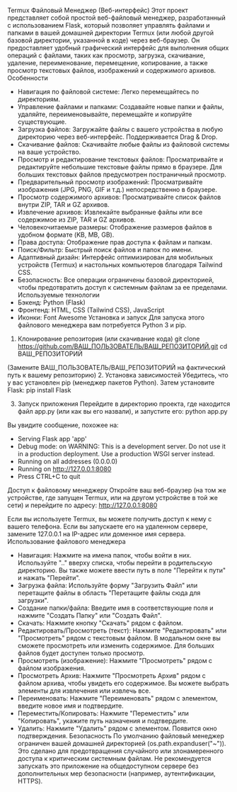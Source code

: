 Termux Файловый Менеджер (Веб-интерфейс)
Этот проект представляет собой простой веб-файловый менеджер, разработанный с использованием Flask, который позволяет управлять файлами и папками в вашей домашней директории Termux (или любой другой базовой директории, указанной в коде) через веб-браузер. Он предоставляет удобный графический интерфейс для выполнения общих операций с файлами, таких как просмотр, загрузка, скачивание, удаление, переименование, перемещение, копирование, а также просмотр текстовых файлов, изображений и содержимого архивов.
Особенности
 * Навигация по файловой системе: Легко перемещайтесь по директориям.
 * Управление файлами и папками: Создавайте новые папки и файлы, удаляйте, переименовывайте, перемещайте и копируйте существующие.
 * Загрузка файлов: Загружайте файлы с вашего устройства в любую директорию через веб-интерфейс. Поддерживается Drag & Drop.
 * Скачивание файлов: Скачивайте любые файлы из файловой системы на ваше устройство.
 * Просмотр и редактирование текстовых файлов: Просматривайте и редактируйте небольшие текстовые файлы прямо в браузере. Для больших текстовых файлов предусмотрен постраничный просмотр.
 * Предварительный просмотр изображений: Просматривайте изображения (JPG, PNG, GIF и т.д.) непосредственно в браузере.
 * Просмотр содержимого архивов: Просматривайте список файлов внутри ZIP, TAR и GZ архивов.
 * Извлечение архивов: Извлекайте выбранные файлы или все содержимое из ZIP, TAR и GZ архивов.
 * Человекочитаемые размеры: Отображение размеров файлов в удобном формате (KB, MB, GB).
 * Права доступа: Отображение прав доступа к файлам и папкам.
 * Поиск/Фильтр: Быстрый поиск файлов и папок по имени.
 * Адаптивный дизайн: Интерфейс оптимизирован для мобильных устройств (Termux) и настольных компьютеров благодаря Tailwind CSS.
 * Безопасность: Все операции ограничены базовой директорией, чтобы предотвратить доступ к системным файлам за ее пределами.
Используемые технологии
 * Бэкенд: Python (Flask)
 * Фронтенд: HTML, CSS (Tailwind CSS), JavaScript
 * Иконки: Font Awesome
Установка и запуск
Для запуска этого файлового менеджера вам потребуется Python 3 и pip.
1. Клонирование репозитория (или скачивание кода)
git clone https://github.com/ВАШ_ПОЛЬЗОВАТЕЛЬ/ВАШ_РЕПОЗИТОРИЙ.git
cd ВАШ_РЕПОЗИТОРИЙ

(Замените ВАШ_ПОЛЬЗОВАТЕЛЬ/ВАШ_РЕПОЗИТОРИЙ на фактический путь к вашему репозиторию)
2. Установка зависимостей
Убедитесь, что у вас установлен pip (менеджер пакетов Python). Затем установите Flask:
pip install Flask

3. Запуск приложения
Перейдите в директорию проекта, где находится файл app.py (или как вы его назвали), и запустите его:
python app.py

Вы увидите сообщение, похожее на:
* Serving Flask app 'app'
* Debug mode: on
WARNING: This is a development server. Do not use it in a production deployment. Use a production WSGI server instead.
* Running on all addresses (0.0.0.0)
* Running on http://127.0.0.1:8080
* Press CTRL+C to quit

Доступ к файловому менеджеру
Откройте ваш веб-браузер (на том же устройстве, где запущен Termux, или на другом устройстве в той же сети) и перейдите по адресу:
http://127.0.0.1:8080

Если вы используете Termux, вы можете получить доступ к нему с вашего телефона. Если вы запускаете его на удаленном сервере, замените 127.0.0.1 на IP-адрес или доменное имя сервера.
Использование файлового менеджера
 * Навигация: Нажмите на имена папок, чтобы войти в них. Используйте ".." вверху списка, чтобы перейти в родительскую директорию. Вы также можете ввести путь в поле "Перейти к пути" и нажать "Перейти".
 * Загрузка файла: Используйте форму "Загрузить Файл" или перетащите файлы в область "Перетащите файлы сюда для загрузки".
 * Создание папки/файла: Введите имя в соответствующие поля и нажмите "Создать Папку" или "Создать Файл".
 * Скачать: Нажмите кнопку "Скачать" рядом с файлом.
 * Редактировать/Просмотреть (текст): Нажмите "Редактировать" или "Просмотреть" рядом с текстовым файлом. В модальном окне вы сможете просмотреть или изменить содержимое. Для больших файлов будет доступен только просмотр.
 * Просмотреть (изображение): Нажмите "Просмотреть" рядом с файлом изображения.
 * Просмотреть Архив: Нажмите "Просмотреть Архив" рядом с файлом архива, чтобы увидеть его содержимое. Вы можете выбрать элементы для извлечения или извлечь все.
 * Переименовать: Нажмите "Переименовать" рядом с элементом, введите новое имя и подтвердите.
 * Переместить/Копировать: Нажмите "Переместить" или "Копировать", укажите путь назначения и подтвердите.
 * Удалить: Нажмите "Удалить" рядом с элементом. Появится окно подтверждения.
Безопасность
По умолчанию файловый менеджер ограничен вашей домашней директорией (os.path.expanduser("~")). Это сделано для предотвращения случайного или злонамеренного доступа к критическим системным файлам. Не рекомендуется запускать это приложение на общедоступном сервере без дополнительных мер безопасности (например, аутентификации, HTTPS).
